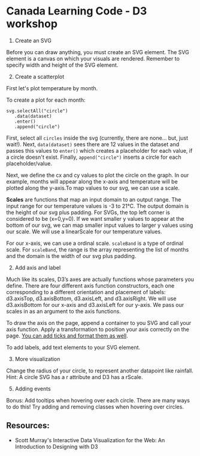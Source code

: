 # Canada Learning Code - D3 workshop

1. Create an SVG

Before you can draw anything, you must create an SVG element. The SVG element is a canvas on which your visuals are rendered. Remember to specify width and height of the SVG element.

2. Create a scatterplot

First let's plot temperature by month.

To create a plot for each month:

```
svg.selectAll("circle")
   .data(dataset)
   .enter()
   .append("circle")
```

First, select all `circles` inside the svg (currently, there are none... but, just wait!). Next, `data(dataset)` sees there are 12 values in the dataset and passes this values to `enter()` which creates a placeholder for each value, if a circle doesn't exist. Finally, `append("circle")` inserts a circle for each placeholder/value.

Next, we define the cx and cy values to plot the circle on the graph. In our example, months will appear along the x-axis and temperature will be plotted along the y-axis.To map values to our svg, we can use a scale.

**Scales** are functions that map an input domain to an output range. The input range for our temperature values is -3 to 21°C. The output domain is the height of our svg plus padding. For SVGs, the top left corner is considered to be (x=0,y=0). If we want smaller y values to appear at the bottom of our svg, we can map smaller input values to larger y values using our scale. We will use a linearScale for our temperature values.

For our x-axis, we can use a ordinal scale. `scaleBand` is a type of ordinal scale. For `scaleBand`, the range is the array representing the list of months and the domain is the width of our svg plus padding.

2. Add axis and label

Much like its scales, D3’s axes are actually functions whose parameters you define. There are four different axis function constructors, each one corresponding to a different orientation and placement of labels: d3.axisTop, d3.axisBottom, d3.axisLeft, and d3.axisRight. We will use d3.axisBottom for our x-axis and d3.axisLeft for our y-axis. We pass our scales in as an argument to the axis functions.

To draw the axis on the page, append a container to you SVG and call your axis function. Apply a transformation to position your axis correctly on the page. [You can add ticks and format them as well](https://github.com/d3/d3-axis).

To add labels, add text elements to your SVG element.

3. More visualization

Change the radius of your circle, to represent another datapoint like rainfall. Hint: A circle SVG has a r attribute and D3 has a rScale.

5. Adding events

Bonus: Add tooltips when hovering over each circle. There are many ways to do this! Try adding and removing classes when hovering over circles.

## Resources:
- Scott Murray's Interactive Data Visualization for the Web: An Introduction to Designing with D3
